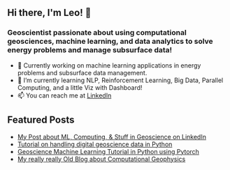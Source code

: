 ## Hi there, I'm Leo! 👋

### Geoscientist passionate about using computational geosciences, machine learning, and data analytics to solve energy problems and manage subsurface data!
- 🔭 Currently working on machine learning applications in energy problems and subsurface data management.
- 🌱 I’m currently learning NLP, Reinforcement Learning, Big Data, Parallel Computing, and a little Viz with Dashboard!
- 📫 You can reach me at [LinkedIn](https://www.linkedin.com/in/leo-c-0988727b/)

## Featured Posts
- [My Post about ML, Computing, & Stuff in Geoscience on LinkedIn](https://www.linkedin.com/in/leo-c-0988727b/detail/recent-activity/shares/)
- [Tutorial on handling digital geoscience data in Python](https://github.com/leocd91/geodatahandling)
- [Geoscience Machine Learning Tutorial in Python using Pytorch](https://github.com/leocd91/geoscience-ML-tutorial)
- [My really really Old Blog about Computational Geophysics](http://redigitize.blogspot.com/)



<!--
**leocd91/leocd91** is a ✨ _special_ ✨ repository because its `README.md` (this file) appears on your GitHub profile.

Here are some ideas to get you started:

- 🔭 I’m currently working on ...
- 🌱 I’m currently learning ...
- 👯 I’m looking to collaborate on ...
- 🤔 I’m looking for help with ...
- 💬 Ask me about ...
- 📫 How to reach me: ...
- 😄 Pronouns: ...
- ⚡ Fun fact: ...
-->
